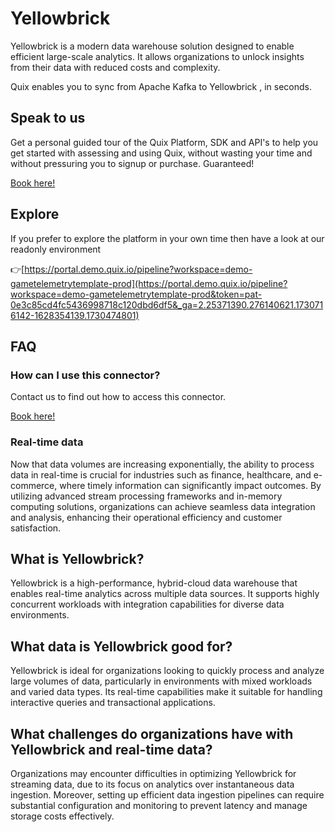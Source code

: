 <!--[tech-name]-->
# Yellowbrick

<!--[blurb-about-tech]-->
Yellowbrick is a modern data warehouse solution designed to enable efficient large-scale analytics. It allows organizations to unlock insights from their data with reduced costs and complexity.

Quix enables you to sync from Apache Kafka <span id="to_or_from">to</span> <span id="techname">Yellowbrick</span> , in seconds.

## Speak to us

Get a personal guided tour of the Quix Platform, SDK and API's to help you get started with assessing and using Quix, without wasting your time and without pressuring you to signup or purchase. Guaranteed!

[Book here!](https://share.hsforms.com/1iW0TmZzKQMChk0lxd_tGiw4yjw2?__hstc=175542013.19c333c2ae8002be5fbc6a17a447e442.1730474801833.1730474801833.1730716142494.2&__hssc=175542013.2.1730716142494&__hsfp=3927774151)


## Explore

If you prefer to explore the platform in your own time then have a look at our readonly environment

👉[https://portal.demo.quix.io/pipeline?workspace=demo-gametelemetrytemplate-prod](https://portal.demo.quix.io/pipeline?workspace=demo-gametelemetrytemplate-prod&token=pat-0e3c85cd4fc5436998718c120dbd6df5&_ga=2.25371390.276140621.1730716142-1628354139.1730474801)


## FAQ 

### How can I use this connector?

Contact us to find out how to access this connector.

[Book here!](https://share.hsforms.com/1iW0TmZzKQMChk0lxd_tGiw4yjw2?__hstc=175542013.19c333c2ae8002be5fbc6a17a447e442.1730474801833.1730474801833.1730716142494.2&__hssc=175542013.2.1730716142494&__hsfp=3927774151)

### Real-time data

Now that data volumes are increasing exponentially, the ability to process data in real-time is crucial for industries such as finance, healthcare, and e-commerce, where timely information can significantly impact outcomes. By utilizing advanced stream processing frameworks and in-memory computing solutions, organizations can achieve seamless data integration and analysis, enhancing their operational efficiency and customer satisfaction.

## What is <span id="techname">Yellowbrick</span>?

<!--[tech-seo-text]-->
Yellowbrick is a high-performance, hybrid-cloud data warehouse that enables real-time analytics across multiple data sources. It supports highly concurrent workloads with integration capabilities for diverse data environments.

## What data is <span id="techname">Yellowbrick</span> good for?

<!--[tech-data-seo-text]-->
Yellowbrick is ideal for organizations looking to quickly process and analyze large volumes of data, particularly in environments with mixed workloads and varied data types. Its real-time capabilities make it suitable for handling interactive queries and transactional applications.

## What challenges do organizations have with <span id="techname">Yellowbrick</span> and real-time data?

<!--[tech-challenges-seo-text]-->
Organizations may encounter difficulties in optimizing Yellowbrick for streaming data, due to its focus on analytics over instantaneous data ingestion. Moreover, setting up efficient data ingestion pipelines can require substantial configuration and monitoring to prevent latency and manage storage costs effectively.